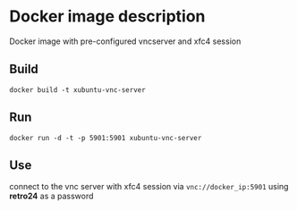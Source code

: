 # Docker image description
Docker image with pre-configured vncserver and xfc4 session

## Build

`docker build -t xubuntu-vnc-server`

## Run

`docker run -d -t -p 5901:5901 xubuntu-vnc-server`

## Use

connect to the vnc server with xfc4 session via `vnc://docker_ip:5901` using **retro24** as a password
